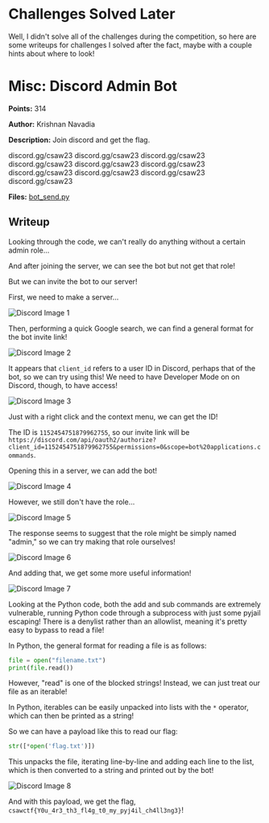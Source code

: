 # Challenges Solved Later

Well, I didn't solve all of the challenges during the competition, so here are some writeups for challenges I solved after the fact, maybe with a couple hints about where to look!

# Misc: Discord Admin Bot

**Points:** 314

**Author:** Krishnan Navadia

**Description:** Join discord and get the flag.

discord.gg/csaw23 discord.gg/csaw23 discord.gg/csaw23 discord.gg/csaw23 discord.gg/csaw23 discord.gg/csaw23 discord.gg/csaw23 discord.gg/csaw23 discord.gg/csaw23 discord.gg/csaw23

**Files:** [bot_send.py](files/discord/bot_send[1].py)

## Writeup

Looking through the code, we can't really do anything without a certain admin role...

And after joining the server, we can see the bot but not get that role!

But we can invite the bot to our server!

First, we need to make a server...

![Discord Image 1](images/discord1.png)

Then, performing a quick Google search, we can find a general format for the bot invite link!

![Discord Image 2](images/discord2.png)

It appears that `client_id` refers to a user ID in Discord, perhaps that of the bot, so we can try using this! We need to have Developer Mode on on Discord, though, to have access!

![Discord Image 3](images/discord3.png)

Just with a right click and the context menu, we can get the ID!

The ID is `1152454751879962755`, so our invite link will be `https://discord.com/api/oauth2/authorize?client_id=1152454751879962755&permissions=0&scope=bot%20applications.commands`.

Opening this in a server, we can add the bot!

![Discord Image 4](images/discord4.png)

However, we still don't have the role...

![Discord Image 5](images/discord5.png)

The response seems to suggest that the role might be simply named "admin," so we can try making that role ourselves!

![Discord Image 6](images/discord6.png)

And adding that, we get some more useful information! 

![Discord Image 7](images/discord7.png)

Looking at the Python code, both the add and sub commands are extremely vulnerable, running Python code through a subprocess with just some pyjail escaping! There is a denylist rather than an allowlist, meaning it's pretty easy to bypass to read a file!

In Python, the general format for reading a file is as follows:

```py
file = open("filename.txt")
print(file.read())
```

However, "read" is one of the blocked strings! Instead, we can just treat our file as an iterable!

In Python, iterables can be easily unpacked into lists with the `*` operator, which can then be printed as a string!

So we can have a payload like this to read our flag:

```py
str([*open('flag.txt')])
```

This unpacks the file, iterating line-by-line and adding each line to the list, which is then converted to a string and printed out by the bot!

![Discord Image 8](images/discord8.png)

And with this payload, we get the flag, `csawctf{Y0u_4r3_th3_fl4g_t0_my_pyj4il_ch4ll3ng3}`!
